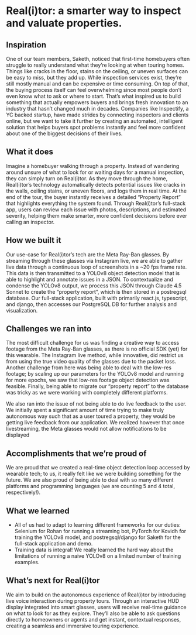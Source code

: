 # Real(i)tor: a smarter way to inspect and valuate properties.

## Inspiration
One of our team members, Saketh, noticed that first-time homebuyers often struggle to really understand what they’re looking at when touring homes. Things like cracks in the floor, stains on the ceiling, or uneven surfaces can be easy to miss, but they add up. While inspection services exist, they’re still mostly manual and can be expensive or time consuming. On top of that, the buying process itself can feel overwhelming since most people don’t even know what to ask or where to start.
That’s what inspired us to build something that actually empowers buyers and brings fresh innovation to an industry that hasn’t changed much in decades. Companies like Inspectify, a YC backed startup, have made strides by connecting inspectors and clients online, but we want to take it further by creating an automated, intelligent solution that helps buyers spot problems instantly and feel more confident about one of the biggest decisions of their lives.

## What it does
Imagine a homebuyer walking through a property. Instead of wandering around unsure of what to look for or waiting days for a manual inspection, they can simply turn on Real(i)tor. As they move through the home, Real(i)tor’s technology automatically detects potential issues like cracks in the walls, ceiling stains, or uneven floors, and logs them in real time. At the end of the tour, the buyer instantly receives a detailed “Property Report” that highlights everything the system found. Through Real(i)tor’s full-stack app, users can review each issue with photos, descriptions, and estimated severity, helping them make smarter, more confident decisions before ever calling an inspector.
## How we built it
Our use-case for Real(i)tor’s tech are the Meta Ray-Ban glasses. By streaming through these glasses via Instagram live, we are able to gather live data through a continuous loop of screenshots in a ~20 fps frame rate. This data is then transmitted to a YOLOv8 object detection model that is able to highlight and annotate issues in a JSON. To contextualize and condense the YOLOv8 output, we process this JSON through Claude 4.5 Sonnet to create the “property report”, which is then stored in a postregsql database. Our full-stack application, built with primarily react.js, typescript, and django, then accesses our PostgreSQL DB for further analysis and visualization.

## Challenges we ran into
The most difficult challenge for us was finding a creative way to access footage from the Meta Ray-Ban glasses, as there is no official SDK (yet) for this wearable. The Instagram live method, while innovative, did restrict us from using the true video quality of the glasses due to the packet loss. Another challenge from here was being able to deal with the low-res footage; by scaling up our parameters for the YOLOv8 model and running for more epochs, we saw that low-res footage object detection was feasible. Finally, being able to migrate our “property report” to the database was tricky as we were working with completely different platforms. 

We also ran into the issue of not being able to do live feedback to the user. We initially spent a significant amount of time trying to make truly autonomous way such that as a user toured a property, they would be getting live feedback from our application. We realized however that once livestreaming, the Meta glasses would not allow notifications to be displayed 

## Accomplishments that we’re proud of
We are proud that we created a real-time object detection loop accessed by wearable tech; to us, it really felt like we were building something for the future. We are also proud of being able to deal with so many different platforms and programming languages (we are counting 5 and 4 total, respectively!).

## What we learned
* All of us had to adapt to learning different frameworks for our duties: Selenium for Rohan for running a streaming bot, PyTorch for Kovidh for training the YOLOv8 model, and postregsql/django for Saketh for the full-stack application and demo.
* Training data is integral! We really learned the hard way about the limitations of running a naive YOLOv8 on a limited number of training examples.

## What’s next for Real(i)tor
We aim to build on the autonomous experience of Real(i)tor by introducing live voice interaction during property tours. Through an interactive HUD display integrated into smart glasses, users will receive real-time guidance on what to look for as they explore. They’ll also be able to ask questions directly to homeowners or agents and get instant, contextual responses, creating a seamless and immersive touring experience.
